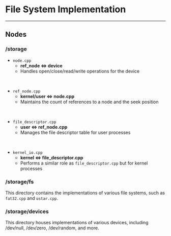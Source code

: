 # File System Implementation

---

## Nodes

### /storage

- `node.cpp`
	- **ref_node <=> device**
	- Handles open/close/read/write operations for the device

<br>

- `ref_node.cpp`
	- **kernel/user <=> node.cpp**
	- Maintains the count of references to a node and the seek position

<br>

- `file_descriptor.cpp`
	- **user <=> ref_node.cpp**
	- Manages the file descriptor table for user processes

<br>

- `kernel_io.cpp`
	- **kernel <=> file_descriptor.cpp**
	- Performs a similar role as `file_descriptor.cpp` but for kernel processes

### /storage/fs

This directory contains the implementations of various file systems, such as `fat32.cpp` and `ustar.cpp`.

### /storage/devices

This directory houses implementations of various devices, including /dev/null, /dev/zero, /dev/random, and more.
